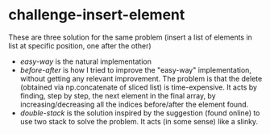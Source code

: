 # challenge-insert-element
These are three solution for the same problem (insert a list of elements in list at specific position, one after the other)
 - *easy-way* is the natural implementation
 - *before-after* is how I tried to improve the "easy-way" implementation, without getting any relevant improvement. The problem is that the delete (obtained via np.concatenate of sliced list) is time-expensive. It acts by finding, step by step, the next element in the final array, by increasing/decreasing all the indices before/after the element found.
 - *double-stack* is the solution inspired by the suggestion (found online) to use two stack to solve the problem. It acts (in some sense) like a slinky.

